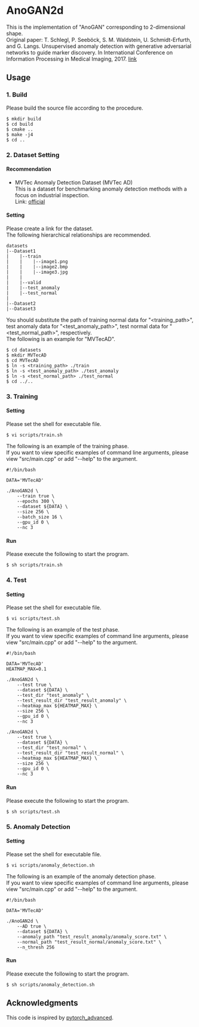 # AnoGAN2d
This is the implementation of "AnoGAN" corresponding to 2-dimensional shape.<br>
Original paper: T. Schlegl, P. Seeböck, S. M. Waldstein, U. Schmidt-Erfurth, and G. Langs. Unsupervised anomaly detection with generative adversarial networks to guide marker discovery. In International Conference on Information Processing in Medical Imaging, 2017. [link](https://arxiv.org/abs/1703.05921)

## Usage

### 1. Build
Please build the source file according to the procedure.
~~~
$ mkdir build
$ cd build
$ cmake ..
$ make -j4
$ cd ..
~~~

### 2. Dataset Setting

#### Recommendation
- MVTec Anomaly Detection Dataset (MVTec AD)<br>
This is a dataset for benchmarking anomaly detection methods with a focus on industrial inspection.<br>
Link: [official](https://www.mvtec.com/company/research/datasets/mvtec-ad/)

#### Setting

Please create a link for the dataset.<br>
The following hierarchical relationships are recommended.

~~~
datasets
|--Dataset1
|    |--train
|    |    |--image1.png
|    |    |--image2.bmp
|    |    |--image3.jpg
|    |
|    |--valid
|    |--test_anomaly
|    |--test_normal
|
|--Dataset2
|--Dataset3
~~~


You should substitute the path of training normal data for "<training_path>", test anomaly data for "<test_anomaly_path>", test normal data for "<test_normal_path>", respectively.<br>
The following is an example for "MVTecAD".
~~~
$ cd datasets
$ mkdir MVTecAD
$ cd MVTecAD
$ ln -s <training_path> ./train
$ ln -s <test_anomaly_path> ./test_anomaly
$ ln -s <test_normal_path> ./test_normal
$ cd ../..
~~~

### 3. Training

#### Setting
Please set the shell for executable file.
~~~
$ vi scripts/train.sh
~~~
The following is an example of the training phase.<br>
If you want to view specific examples of command line arguments, please view "src/main.cpp" or add "--help" to the argument.
~~~
#!/bin/bash

DATA='MVTecAD'

./AnoGAN2d \
    --train true \
    --epochs 300 \
    --dataset ${DATA} \
    --size 256 \
    --batch_size 16 \
    --gpu_id 0 \
    --nc 3
~~~

#### Run
Please execute the following to start the program.
~~~
$ sh scripts/train.sh
~~~

### 4. Test

#### Setting
Please set the shell for executable file.
~~~
$ vi scripts/test.sh
~~~
The following is an example of the test phase.<br>
If you want to view specific examples of command line arguments, please view "src/main.cpp" or add "--help" to the argument.
~~~
#!/bin/bash

DATA='MVTecAD'
HEATMAP_MAX=0.1

./AnoGAN2d \
    --test true \
    --dataset ${DATA} \
    --test_dir "test_anomaly" \
    --test_result_dir "test_result_anomaly" \
    --heatmap_max ${HEATMAP_MAX} \
    --size 256 \
    --gpu_id 0 \
    --nc 3
    
./AnoGAN2d \
    --test true \
    --dataset ${DATA} \
    --test_dir "test_normal" \
    --test_result_dir "test_result_normal" \
    --heatmap_max ${HEATMAP_MAX} \
    --size 256 \
    --gpu_id 0 \
    --nc 3
~~~

#### Run
Please execute the following to start the program.
~~~
$ sh scripts/test.sh
~~~

### 5. Anomaly Detection

#### Setting
Please set the shell for executable file.
~~~
$ vi scripts/anomaly_detection.sh
~~~
The following is an example of the anomaly detection phase.<br>
If you want to view specific examples of command line arguments, please view "src/main.cpp" or add "--help" to the argument.
~~~
#!/bin/bash

DATA='MVTecAD'

./AnoGAN2d \
    --AD true \
    --dataset ${DATA} \
    --anomaly_path "test_result_anomaly/anomaly_score.txt" \
    --normal_path "test_result_normal/anomaly_score.txt" \
    --n_thresh 256
~~~

#### Run
Please execute the following to start the program.
~~~
$ sh scripts/anomaly_detection.sh
~~~


## Acknowledgments
This code is inspired by [pytorch_advanced](https://github.com/YutaroOgawa/pytorch_advanced).
